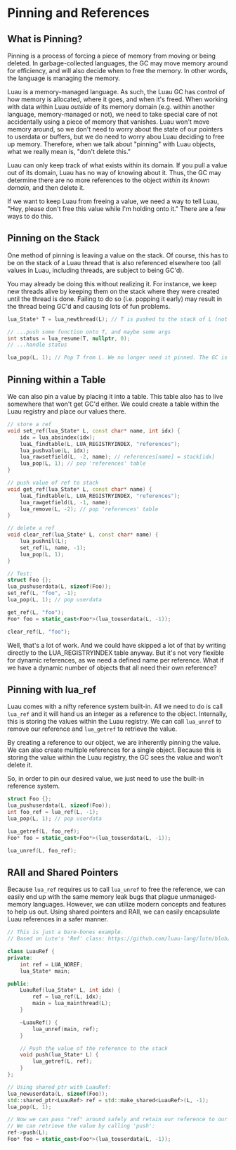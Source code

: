 # Pinning and References

## What is Pinning?

Pinning is a process of forcing a piece of memory from moving or being deleted. In garbage-collected languages, the GC may move memory around for efficiency, and will also decide when to free the memory. In other words, the language is managing the memory.

Luau is a memory-managed language. As such, the Luau GC has control of how memory is allocated, where it goes, and when it's freed. When working with data within Luau _outside_ of its memory domain (e.g. within another language, memory-managed or not), we need to take special care of not accidentally using a piece of memory that vanishes. Luau won't move memory around, so we don't need to worry about the state of our pointers to userdata or buffers, but we do need to worry abou Luau deciding to free up memory. Therefore, when we talk about "pinning" with Luau objects, what we really mean is, "don't delete this."

Luau can only keep track of what exists within its domain. If you pull a value out of its domain, Luau has no way of knowing about it. Thus, the GC may determine there are no more references to the object _within its known domain_, and then delete it.

If we want to keep Luau from freeing a value, we need a way to tell Luau, "Hey, please don't free this value while I'm holding onto it." There are a few ways to do this.

## Pinning on the Stack

One method of pinning is leaving a value on the stack. Of course, this has to be on the stack of a Luau thread that is also referenced elsewhere too (all values in Luau, including threads, are subject to being GC'd).

You may already be doing this without realizing it. For instance, we keep new threads alive by keeping them on the stack where they were created until the thread is done. Failing to do so (i.e. popping it early) may result in the thread being GC'd and causing lots of fun problems.

```cpp
lua_State* T = lua_newthread(L); // T is pushed to the stack of L (not going anywhere!)

// ...push some function onto T, and maybe some args
int status = lua_resume(T, nullptr, 0);
// ...handle status

lua_pop(L, 1); // Pop T from L. We no longer need it pinned. The GC is free to pick up T now.
```

## Pinning within a Table

We can also pin a value by placing it into a table. This table also has to live somewhere that won't get GC'd either. We could create a table within the Luau registry and place our values there.

```cpp
// store a ref
void set_ref(lua_State* L, const char* name, int idx) {
	idx = lua_absindex(idx);
	luaL_findtable(L, LUA_REGISTRYINDEX, "references");
	lua_pushvalue(L, idx);
	lua_rawsetfield(L, -2, name); // references[name] = stack[idx]
	lua_pop(L, 1); // pop 'references' table
}

// push value of ref to stack
void get_ref(lua_State* L, const char* name) {
	luaL_findtable(L, LUA_REGISTRYINDEX, "references");
	lua_rawgetfield(L, -1, name);
	lua_remove(L, -2); // pop 'references' table
}

// delete a ref
void clear_ref(lua_State* L, const char* name) {
	lua_pushnil(L);
	set_ref(L, name, -1);
	lua_pop(L, 1);
}

// Test:
struct Foo {};
lua_pushuserdata(L, sizeof(Foo));
set_ref(L, "foo", -1);
lua_pop(L, 1); // pop userdata

get_ref(L, "foo");
Foo* foo = static_cast<Foo*>(lua_touserdata(L, -1));

clear_ref(L, "foo");
```

Well, that's a lot of work. And we could have skipped a lot of that by writing directly to the LUA_REGISTRYINDEX table anyway. But it's not very flexible for dynamic references, as we need a defined name per reference. What if we have a dynamic number of objects that all need their own reference?

## Pinning with lua_ref

Luau comes with a nifty reference system built-in. All we need to do is call `lua_ref` and it will hand us an integer as a reference to the object. Internally, this is storing the values within the Luau registry. We can call `lua_unref` to remove our reference and `lua_getref` to retrieve the value.

By creating a reference to our object, we are inherently pinning the value. We can also create multiple references for a single object. Because this is storing the value within the Luau registry, the GC sees the value and won't delete it.

So, in order to pin our desired value, we just need to use the built-in reference system.

```cpp
struct Foo {};
lua_pushuserdata(L, sizeof(Foo));
int foo_ref = lua_ref(L, -1);
lua_pop(L, 1); // pop userdata

lua_getref(L, foo_ref);
Foo* foo = static_cast<Foo*>(lua_touserdata(L, -1));

lua_unref(L, foo_ref);
```

## RAII and Shared Pointers

Because `lua_ref` requires us to call `lua_unref` to free the reference, we can easily end up with the same memory leak bugs that plague unmanaged-memory languages. However, we can utilize modern concepts and features to help us out. Using shared pointers and RAII, we can easily encapsulate Luau references in a safer manner.

```cpp
// This is just a bare-bones example.
// Based on Lute's 'Ref' class: https://github.com/luau-lang/lute/blob/primary/lute/runtime/src/ref.cpp

class LuauRef {
private:
	int ref = LUA_NOREF;
	lua_State* main;

public:
	LuauRef(lua_State* L, int idx) {
		ref = lua_ref(L, idx);
		main = lua_mainthread(L);
	}

	~LuauRef() {
		lua_unref(main, ref);
	}

	// Push the value of the reference to the stack
	void push(lua_State* L) {
		lua_getref(L, ref);
	}
};

// Using shared_ptr with LuauRef:
lua_newuserdata(L, sizeof(Foo));
std::shared_ptr<LuauRef> ref = std::make_shared<LuauRef>(L, -1);
lua_pop(L, 1);

// Now we can pass "ref" around safely and retain our reference to our Foo userdata.
// We can retrieve the value by calling 'push':
ref->push(L);
Foo* foo = static_cast<Foo*>(lua_touserdata(L, -1));
```
